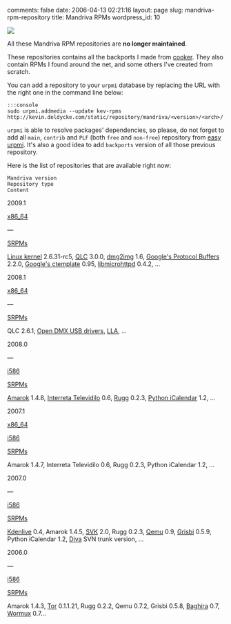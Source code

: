 comments: false
date: 2006-04-13 02:21:16
layout: page
slug: mandriva-rpm-repository
title: Mandriva RPMs
wordpress_id: 10

![](http://kevin.deldycke.com/wp-content/uploads/2007/04/mandriva-2007-blue-logo.png)

All these Mandriva RPM repositories are **no longer maintained**.

These repositories contains all the backports I made from [cooker](http://wiki.mandriva.com/en/Development). They also contain RPMs I found around the net, and some others I've created from scratch.

You can add a repository to your `urpmi` database by replacing the URL with the right one in the command line below:

    
    :::console
    sudo urpmi.addmedia --update kev-rpms http://kevin.deldycke.com/static/repository/mandriva/<version>/<arch>/
    



`urpmi` is able to resolve packages' dependencies, so  please, do not forget to add all `main`, `contrib` and `PLF` (both `free` and `non-free`) repository from [easy urpmi](http://easyurpmi.zarb.org). It's also a good idea to add `backports` version of all those previous repository.

Here is the list of repositories that are available right now:




  


    Mandriva version
    Repository type
    Content
  
  
    


      
2009.1

      
[x86_64](http://kevin.deldycke.com/static/repository/mandriva/2009.1/x86_64)

      
—

      
[SRPMs](http://kevin.deldycke.com/static/repository/mandriva/2009.1/SRPMS)

      
[Linux kernel](http://www.kernel.org) 2.6.31-rc5, [QLC](http://sourceforge.net/projects/qlc) 3.0.0, [dmg2img](http://vu1tur.eu.org/tools/) 1.6, [Google's Protocol Buffers](http://code.google.com/p/protobuf/) 2.2.0, [Google's ctemplate](http://code.google.com/p/google-ctemplate/) 0.95, [libmicrohttpd](http://www.gnu.org/software/libmicrohttpd/) 0.4.2, ...

    
    


      
2008.1

      
[x86_64](http://kevin.deldycke.com/static/repository/mandriva/2008.1/x86_64)

      
—

      
[SRPMs](http://kevin.deldycke.com/static/repository/mandriva/2008.1/SRPMS)

      
QLC 2.6.1, [Open DMX USB drivers](http://www.erwinrol.com/index.php?opensource/dmxusb.php), [LLA](http://code.google.com/p/linux-lighting/), ...

    
    


      
2008.0

      
—

      
[i586](http://kevin.deldycke.com/static/repository/mandriva/2008.0/i586)

      
[SRPMs](http://kevin.deldycke.com/static/repository/mandriva/2008.0/SRPMS)

      
[Amarok](http://amarok.kde.org) 1.4.8, [Interreta Televidilo](http://home.gna.org/televidilo/) 0.6, [Rugg](http://rugg.sourceforge.net) 0.2.3, [Python iCalendar](http://pypi.python.org/pypi/icalendar) 1.2, ...

    
    


      
2007.1

      
[x86_64](http://kevin.deldycke.com/static/repository/mandriva/2007.1/x86_64)

      
[i586](http://kevin.deldycke.com/static/repository/mandriva/2007.1/i586)

      
[SRPMs](http://kevin.deldycke.com/static/repository/mandriva/2007.1/SRPMS)

      
Amarok 1.4.7, Interreta Televidilo 0.6, Rugg 0.2.3, Python iCalendar 1.2, ...

    
    


      
2007.0

      
—

      
[i586](http://kevin.deldycke.com/static/repository/mandriva/2007.0/i586)

      
[SRPMs](http://kevin.deldycke.com/static/repository/mandriva/2007.0/SRPMS)

      
[Kdenlive](http://www.kdenlive.org) 0.4, Amarok 1.4.5, [SVK](http://svk.bestpractical.com) 2.0, Rugg 0.2.3, [Qemu](http://wiki.qemu.org) 0.9, [Grisbi](http://www.grisbi.org) 0.5.9, Python iCalendar 1.2, [Diva](http://www.mdk.org.pl/2006/12/7/state-of-diva) SVN trunk version, ...

    
    


      
2006.0

      
—

      
[i586](http://kevin.deldycke.com/static/repository/mandriva/2006.0/i586)

      
[SRPMs](http://kevin.deldycke.com/static/repository/mandriva/2006.0/SRPMS)

      
Amarok 1.4.3, [Tor](http://www.torproject.org) 0.1.1.21, Rugg 0.2.2, Qemu 0.7.2, Grisbi 0.5.8, [Baghira](http://baghira.sourceforge.net) 0.7, [Wormux](http://www.wormux.org) 0.7...

    
  


